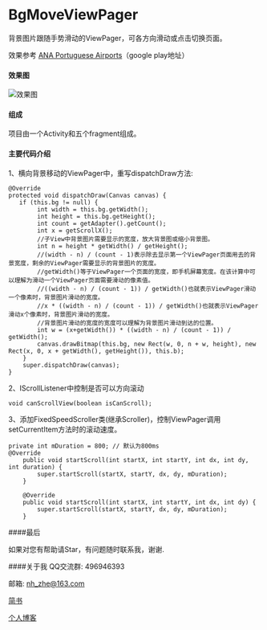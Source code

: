 # BgMoveViewPager
背景图片跟随手势滑动的ViewPager，可各方向滑动或点击切换页面。

效果参考 [ANA Portuguese Airports](https://play.google.com/store/apps/details?id=com.innovagency.ana)（google play地址）

#### 效果图
![效果图](http://7xom0g.com1.z0.glb.clouddn.com/BgMoveViewPager.gif)

#### 组成
项目由一个Activity和五个fragment组成。

#### 主要代码介绍
1、横向背景移动的ViewPager中，重写dispatchDraw方法:

````
@Override
protected void dispatchDraw(Canvas canvas) {
   if (this.bg != null) {
        int width = this.bg.getWidth();
        int height = this.bg.getHeight();
        int count = getAdapter().getCount();
        int x = getScrollX();
        //子View中背景图片需要显示的宽度，放大背景图或缩小背景图。
        int n = height * getWidth() / getHeight();
        //(width - n) / (count - 1)表示除去显示第一个ViewPager页面用去的背景宽度，剩余的ViewPager需要显示的背景图片的宽度。
        //getWidth()等于ViewPager一个页面的宽度，即手机屏幕宽度。在该计算中可以理解为滑动一个ViewPager页面需要滑动的像素值。
        //((width - n) / (count - 1)) / getWidth()也就表示ViewPager滑动一个像素时，背景图片滑动的宽度。
        //x * ((width - n) / (count - 1)) / getWidth()也就表示ViewPager滑动x个像素时，背景图片滑动的宽度。
        //背景图片滑动的宽度的宽度可以理解为背景图片滑动到达的位置。
        int w = (x+getWidth()) * ((width - n) / (count - 1)) / getWidth();
        canvas.drawBitmap(this.bg, new Rect(w, 0, n + w, height), new Rect(x, 0, x + getWidth(), getHeight()), this.b);
    }
    super.dispatchDraw(canvas);
}
````
2、IScrollListener中控制是否可以方向滚动

````
void canScrollView(boolean isCanScroll);
````
3、添加FixedSpeedScroller类(继承Scroller)，控制ViewPager调用setCurrentItem方法时的滚动速度。

````
private int mDuration = 800; // 默认为800ms
@Override
    public void startScroll(int startX, int startY, int dx, int dy, int duration) {
        super.startScroll(startX, startY, dx, dy, mDuration);
    }

    @Override
    public void startScroll(int startX, int startY, int dx, int dy) {
        super.startScroll(startX, startY, dx, dy, mDuration);
    }
````

####最后

如果对您有帮助请Star，有问题随时联系我，谢谢.

####关于我
QQ交流群: 496946393

邮箱: nh_zhe@163.com

[简书](http://www.jianshu.com/users/550d52af9d72/latest_articles)

[个人博客](http://www.zheblog.com)